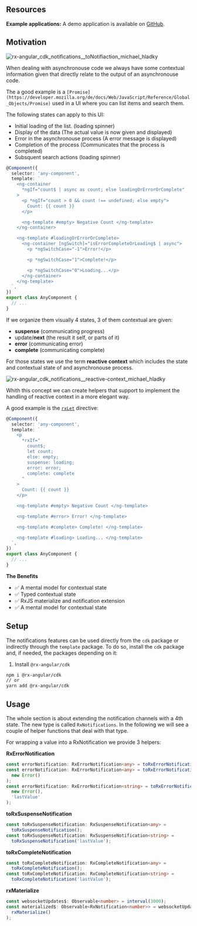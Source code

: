## Resources

**Example applications:**
A demo application is available on [GitHub](https://stackblitz.com/edit/angular-async-ngif-with-error-tpb4uc).

## Motivation

![rx-angular_cdk_notifications__toNotifiaction_michael_hladky](https://user-images.githubusercontent.com/10064416/131154927-c56e1fbe-c01f-4c8a-9445-869db3f9bd0e.png)

When dealing with asynchronouse code we always have some contextual information given that directly relate to the output of an asynchronouse code.

The a good example is a `[Promise](https://developer.mozilla.org/de/docs/Web/JavaScript/Reference/Global_Objects/Promise)` used in a UI where you can list items and search them.

The following states can apply to this UI:

- Initial loading of the list. (loading spinner)
- Display of the data (The actual value is now given and displayed)
- Error in the asynchronouse process (A error message is displayed)
- Completion of the process (Communicates that the process is completed)
- Subsquent search actions (loading spinner)

```typescript
@Component({
  selector: 'any-component',
  template: `
    <ng-container
      *ngIf="count$ | async as count; else loadingOrErrorOrComplete"
    >
      <p *ngIf="count > 0 && count !== undefined; else empty">
        Count: {{ count }}
      </p>

      <ng-template #empty> Negative Count </ng-template>
    </ng-container>

    <ng-template #loadingOrErrorOrComplete>
      <ng-container [ngSwitch]="isErrorCompleteOrLoading$ | async">
        <p *ngSwitchCase="-1">Error!</p>

        <p *ngSwitchCase="1">Complete!</p>

        <p *ngSwitchCase="0">Loading...</p>
      </ng-container>
    </ng-template>
  `,
})
export class AnyComponent {
  // ...
}
```

If we organize them visually 4 states, 3 of them contextual are given:

- **suspense** (communicating progress)
- update/**next** (the result it self, or parts of it)
- **error** (communicating error)
- **complete** (communicating complete)

For those states we use the term **reactive context** which includes the state and contextual state of and asynchronouse process.

![rx-angular_cdk_notifications__reactive-context_michael_hladky](https://user-images.githubusercontent.com/10064416/131148610-cc39370a-37d9-4bb2-b8e2-538e68405bac.png)

Whith this concept we can create helpers that support to implement the handling of reactive context in a more elegant way.

A good example is the [`rxLet`](../../template/api/let-directive.md) directive:

```typescript
@Component({
  selector: 'any-component',
  template: `
    <p
      *rxIf="
        count$;
        let count;
        else: empty;
        suspense: loading;
        error: error;
        complete: complete
      "
    >
      Count: {{ count }}
    </p>

    <ng-template #empty> Negative Count </ng-template>

    <ng-template #error> Error! </ng-template>

    <ng-template #complete> Complete! </ng-template>

    <ng-template #loading> Loading... </ng-template>
  `,
})
export class AnyComponent {
  // ...
}
```

**The Benefits**

- ✅ A mental model for contextual state
- ✅ Typed contextual state
- ✅ RxJS materialize and notification extension
- ✅ A mental model for contextual state

## Setup

The notifications features can be used directly from the `cdk` package or indirectly through the `template` package.
To do so, install the `cdk` package and, if needed, the packages depending on it:

1. Install `@rx-angular/cdk`

```bash
npm i @rx-angular/cdk
// or
yarn add @rx-angular/cdk
```

## Usage

The whole section is about extending the notification channels with a 4th state.
The new type is called `RxNotifications`. In the following we will see a couple of helper functions that deal with that type.

For wrapping a value into a RxNotification we provide 3 helpers:

**RxErrorNotification**

```typescript
const errorNotification: RxErrorNotification<any> = toRxErrorNotification();
const errorNotification: RxErrorNotification<any> = toRxErrorNotification(
  new Error()
);
const errorNotification: RxErrorNotification<string> = toRxErrorNotification(
  new Error(),
  'lastValue'
);
```

**toRxSuspenseNotification**

```typescript
const toRxSuspenseNotification: RxSuspenseNotification<any> =
  toRxSuspenseNotification();
const toRxSuspenseNotification: RxSuspenseNotification<string> =
  toRxSuspenseNotification('lastValue');
```

**toRxCompleteNotification**

```typescript
const toRxCompleteNotification: RxCompleteNotification<any> =
  toRxCompleteNotification();
const toRxCompleteNotification: RxCompleteNotification<string> =
  toRxCompleteNotification('lastValue');
```

**rxMaterialize**

```typescript
const websocketUpdates$: Observable<number> = interval(3000);
const materialized$: Observable<RxNotification<number>> = websocketUpdates.pipe(
  rxMaterialize()
);
```
